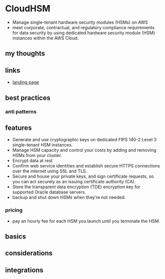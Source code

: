 # CloudHSM

- Manage single-tenant hardware security modules (HSMs) on AWS
- meet corporate, contractual, and regulatory compliance requirements for data security by using dedicated hardware security module (HSM) instances within the AWS Cloud.

## my thoughts

## links

- [landing page](https://aws.amazon.com/cloudhsm/?did=ap_card&trk=ap_card)

## best practices

### anti patterns

## features

- Generate and use cryptographic keys on dedicated FIPS 140-2 Level 3 single-tenant HSM instances.
- Manage HSM capacity and control your costs by adding and removing HSMs from your cluster.
- Encrypt data at rest
- Confirm web service identities and establish secure HTTPS connections over the internet using SSL and TLS.
- Secure and house your private keys, and sign certificate requests, so you can act securely as an issuing certificate authority (CA).
- Store the transparent data encryption (TDE) encryption key for supported Oracle database servers.
- backup and shut down HSMs when they’re not needed.

### pricing

- pay an hourly fee for each HSM you launch until you terminate the HSM.

## basics

## considerations

## integrations
